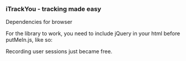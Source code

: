 ### iTrackYou - tracking made easy

Dependencies for browser

For the library to work, you need to include jQuery in your html before putMeIn.js, like so:
<script src="https://cdnjs.cloudflare.com/ajax/libs/jquery/2.1.4/jquery.min.js"></script>
<script src="putMeIn.js"></script>

Recording user sessions just became free.


